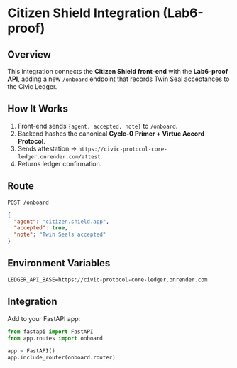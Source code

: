 # Citizen Shield Integration (Lab6-proof)

## Overview
This integration connects the **Citizen Shield front-end** with the **Lab6-proof API**, adding a new `/onboard` endpoint that records Twin Seal acceptances to the Civic Ledger.

## How It Works
1. Front-end sends `{agent, accepted, note}` to `/onboard`.
2. Backend hashes the canonical **Cycle-0 Primer + Virtue Accord Protocol**.
3. Sends attestation → `https://civic-protocol-core-ledger.onrender.com/attest`.
4. Returns ledger confirmation.

## Route
`POST /onboard`
```json
{
  "agent": "citizen.shield.app",
  "accepted": true,
  "note": "Twin Seals accepted"
}
```

## Environment Variables
```
LEDGER_API_BASE=https://civic-protocol-core-ledger.onrender.com
```

## Integration
Add to your FastAPI app:
```python
from fastapi import FastAPI
from app.routes import onboard

app = FastAPI()
app.include_router(onboard.router)
```



